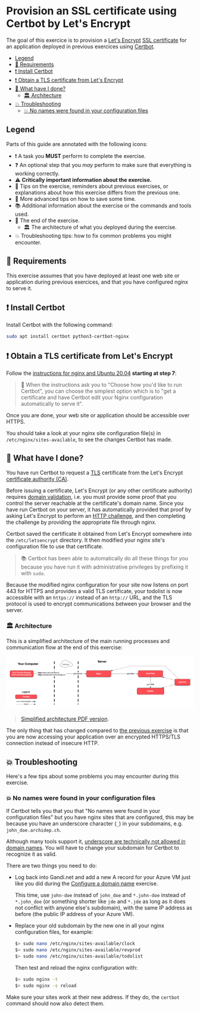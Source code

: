# Provision an SSL certificate using Certbot by Let's Encrypt

The goal of this exercice is to provision a [Let's Encrypt][letsencrypt] [SSL
certificate][certificate] for an application deployed in previous exercices
using [Certbot][certbot].

<!-- START doctoc generated TOC please keep comment here to allow auto update -->
<!-- DON'T EDIT THIS SECTION, INSTEAD RE-RUN doctoc TO UPDATE -->

- [Legend](#legend)
- [:gem: Requirements](#gem-requirements)
- [:exclamation: Install Certbot](#exclamation-install-certbot)
- [:exclamation: Obtain a TLS certificate from Let's Encrypt](#exclamation-obtain-a-tls-certificate-from-lets-encrypt)
- [:checkered_flag: What have I done?](#checkered_flag-what-have-i-done)
  - [:classical_building: Architecture](#classical_building-architecture)
- [:boom: Troubleshooting](#boom-troubleshooting)
  - [:boom: No names were found in your configuration files](#boom-no-names-were-found-in-your-configuration-files)

<!-- END doctoc generated TOC please keep comment here to allow auto update -->

## Legend

Parts of this guide are annotated with the following icons:

- :exclamation: A task you **MUST** perform to complete the exercise.
- :question: An optional step that you _may_ perform to make sure that
  everything is working correctly.
- :warning: **Critically important information about the exercise.**
- :gem: Tips on the exercise, reminders about previous exercises, or
  explanations about how this exercise differs from the previous one.
- :space_invader: More advanced tips on how to save some time.
- :books: Additional information about the exercise or the commands and tools
  used.
- :checkered_flag: The end of the exercise.
  - :classical_building: The architecture of what you deployed during the
    exercise.
- :boom: Troubleshooting tips: how to fix common problems you might encounter.

## :gem: Requirements

This exercise assumes that you have deployed at least one web site or
application during previous exercices, and that you have configured nginx to
serve it.

## :exclamation: Install Certbot

Install Certbot with the following command:

```bash
sudo apt install certbot python3-certbot-nginx
```

## :exclamation: Obtain a TLS certificate from Let's Encrypt

Follow the [instructions for nginx and Ubuntu
20.04](https://certbot.eff.org/instructions?ws=nginx&os=ubuntufocal) **starting
at step 7**:

> :gem: When the instructions ask you to "Choose how you'd like to run Certbot",
> you can choose the simplest option which is to "get a certificate and have
> Certbot edit your Nginx configuration automatically to serve it".

Once you are done, your web site or application should be accessible over HTTPS.

You should take a look at your nginx site configuration file(s) in
`/etc/nginx/sites-available`, to see the changes Certbot has made.

## :checkered_flag: What have I done?

You have run Certbot to request a [TLS][tls] certificate from the Let's Encrypt
[certificate authority (CA)][ca].

Before issuing a certificate, Let's Encrypt (or any other certificate authority)
requires [domain validation][domain-validation], i.e. you must provide some
proof that you control the server reachable at the certificate's domain name.
Since you have run Certbot on your server, it has automatically provided that
proof by asking Let's Encrypt to perform an [HTTP challenge][http-challenge],
and then completing the challenge by providing the appropriate file through
nginx.

Certbot saved the certificate it obtained from Let's Encrypt somewhere into the
`/etc/letsencrypt` directory. It then modified your nginx site's configuration
file to use that certificate.

> :books: Certbot has been able to automatically do all these things for you
> because you have run it with administrative privileges by prefixing it with
> `sudo`.

Because the modified nginx configuration for your site now listens on port 443
for HTTPS and provides a valid TLS certificate, your todolist is now accessible
with an `https://` instead of an `http://` URL, and the TLS protocol is used to
encrypt communications between your browser and the server.

### :classical_building: Architecture

This is a simplified architecture of the main running processes and
communication flow at the end of this exercise:

![Simplified architecture](certbot-deployment-simplified.png)

> [Simplified architecture PDF version](certbot-deployment-simplified.pdf).

The only thing that has changed compared to [the previous
exercise](./nginx-php-fpm-deployment.md#architecture) is that you are now
accessing your application over an encrypted HTTPS/TLS connection instead of
insecure HTTP.

## :boom: Troubleshooting

Here's a few tips about some problems you may encounter during this exercise.

### :boom: No names were found in your configuration files

If Certbot tells you that you that "No names were found in your configuration
files" but you have nginx sites that are configured, this may be because you
have an underscore character (`_`) in your subdomains, e.g.
`john_doe.archidep.ch`.

Although many tools support it, [underscore are technically not allowed in
domain
names](https://www.ssl.com/faqs/underscores-not-allowed-in-domain-names/). You
will have to change your subdomain for Certbot to recognize it as valid.

There are two things you need to do:

* Log back into Gandi.net and add a new A record for your Azure VM just like you
  did during the [Configure a domain
  name](https://github.com/MediaComem/comem-archidep/blob/main/ex/dns-configuration.md)
  exercise.

  This time, use `john-doe` instead of `john_doe` and `*.john-doe` instead of
  `*.john_doe` (or something shorter like `jde` and `*.jde` as long as it does
  not conflict with anyone else's subdomain), with the same IP address as before
  (the public IP address of your Azure VM).
* Replace your old subdomain by the new one in all your nginx configuration
  files, for example:

  ```bash
  $> sudo nano /etc/nginx/sites-available/clock
  $> sudo nano /etc/nginx/sites-available/revprod
  $> sudo nano /etc/nginx/sites-available/todolist
  ```

  Then test and reload the nginx configuration with:

  ```bash
  $> sudo nginx -t
  $> sudo nginx -s reload
  ```

Make sure your sites work at their new address. If they do, the `certbot`
command should now also detect them.

[ca]: https://en.wikipedia.org/wiki/Certificate_authority
[certbot]: https://certbot.eff.org
[certificate]: https://en.wikipedia.org/wiki/Public_key_certificate
[domain-validation]: https://en.wikipedia.org/wiki/Domain-validated_certificate
[http-challenge]: https://letsencrypt.org/docs/challenge-types/#http-01-challenge
[letsencrypt]: https://letsencrypt.org
[tls]: https://en.wikipedia.org/wiki/Transport_Layer_Security
